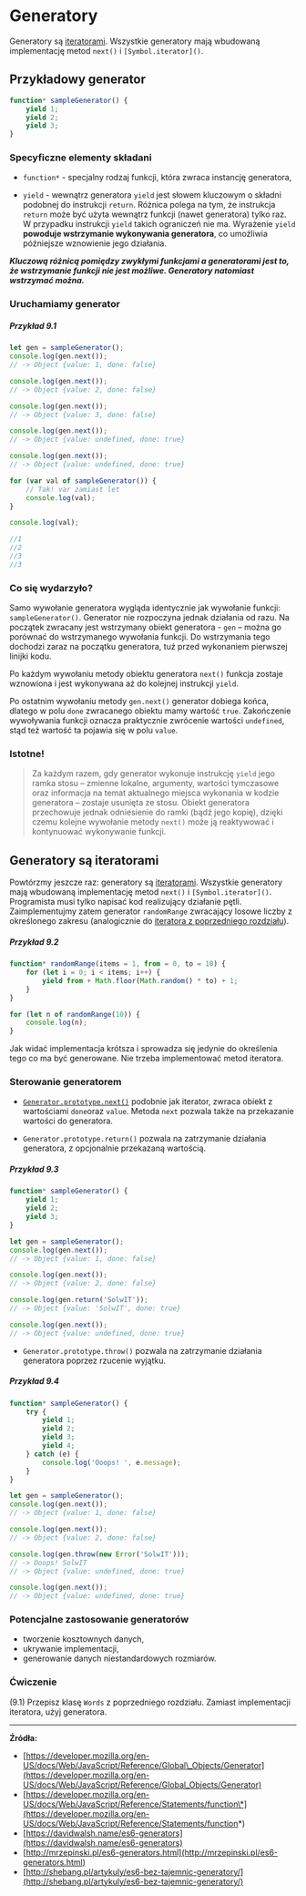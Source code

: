 # Generatory

Generatory są [iteratorami](/iterators-and-for-of.md). Wszystkie generatory mają wbudowaną implementację metod `next()` i `[Symbol.iterator]()`.

## Przykładowy generator

```js
function* sampleGenerator() {
    yield 1;
    yield 2;
    yield 3;
}
```

### Specyficzne elementy składani

* `function*` - specjalny rodzaj funkcji, która zwraca instancję generatora,

* `yield` - wewnątrz generatora `yield` jest słowem kluczowym o składni podobnej do instrukcji `return`. Różnica polega na tym, że instrukcja `return` może być użyta wewnątrz funkcji (nawet generatora) tylko raz. W przypadku instrukcji `yield` takich ograniczeń nie ma. Wyrażenie `yield` **powoduje wstrzymanie wykonywania generatora**, co umożliwia późniejsze wznowienie jego działania.

_**Kluczową różnicą pomiędzy zwykłymi funkcjami a generatorami jest to, że  wstrzymanie funkcji nie jest możliwe. Generatory natomiast wstrzymać można.**_

### Uruchamiamy generator

##### Przykład 9.1
```js
let gen = sampleGenerator();
console.log(gen.next()); 
// -> Object {value: 1, done: false}

console.log(gen.next()); 
// -> Object {value: 2, done: false}

console.log(gen.next()); 
// -> Object {value: 3, done: false}

console.log(gen.next()); 
// -> Object {value: undefined, done: true}

console.log(gen.next()); 
// -> Object {value: undefined, done: true}

for (var val of sampleGenerator()) { 
    // Tak! var zamiast let
    console.log(val);
}

console.log(val);

//1
//2
//3
//3
```

### Co się wydarzyło?

Samo wywołanie generatora wygląda identycznie jak wywołanie funkcji: `sampleGenerator()`.  Generator nie rozpoczyna jednak działania od razu. Na początek zwracany jest wstrzymany obiekt generatora - `gen` – można go porównać do wstrzymanego wywołania funkcji. Do wstrzymania tego dochodzi zaraz na początku generatora, tuż przed wykonaniem pierwszej linijki kodu.

Po każdym wywołaniu metody obiektu generatora `next()` funkcja zostaje wznowiona i jest wykonywana aż do kolejnej instrukcji `yield`.

Po ostatnim wywołaniu metody `gen.next()` generator dobiega końca, dlatego w polu `done` zwracanego obiektu mamy wartość `true`. Zakończenie wywoływania funkcji oznacza praktycznie zwrócenie wartości `undefined`, stąd też wartość ta pojawia się w polu `value`.

### Istotne!

> Za każdym razem, gdy generator wykonuje instrukcję `yield` jego ramka stosu – zmienne lokalne, argumenty, wartości tymczasowe oraz informacja na temat aktualnego miejsca wykonania w kodzie generatora – zostaje usunięta ze stosu. Obiekt generatora przechowuje jednak odniesienie do ramki (bądź jego kopię), dzięki czemu kolejne wywołanie metody `next()` może ją reaktywować i kontynuować wykonywanie funkcji.

## Generatory są iteratorami

Powtórzmy jeszcze raz: generatory są [iteratorami](/iterators-and-for-of.md). Wszystkie generatory mają wbudowaną implementację metod `next()` i `[Symbol.iterator]()`.  Programista musi tylko napisać kod realizujący działanie pętli.  Zaimplementujmy zatem generator `randomRange` zwracający losowe liczby z określonego zakresu (analogicznie do [iteratora z poprzedniego rozdziału](/iterators-and-for-of.md)).

##### Przykład 9.2
```js
function* randomRange(items = 1, from = 0, to = 10) {
    for (let i = 0; i < items; i++) {
        yield from + Math.floor(Math.random() * to) + 1;
    }
}

for (let n of randomRange(10)) {
    console.log(n);
}
```

Jak widać implementacja krótsza i sprowadza się jedynie do określenia tego co ma być generowane. Nie trzeba implementować metod iteratora.

### Sterowanie generatorem

* [`Generator.prototype.next()`](https://developer.mozilla.org/en-US/docs/Web/JavaScript/Reference/Global_Objects/Generator/next) podobnie jak iterator, zwraca obiekt z wartościami  `done`oraz `value`. Metoda `next` pozwala także na przekazanie wartości do generatora.

* `Generator.prototype.return()`  pozwala na zatrzymanie działania generatora, z opcjonalnie przekazaną wartością.

##### Przykład 9.3
```js
function* sampleGenerator() {
    yield 1;
    yield 2;
    yield 3;
}

let gen = sampleGenerator();
console.log(gen.next()); 
// -> Object {value: 1, done: false}

console.log(gen.next()); 
// -> Object {value: 2, done: false}

console.log(gen.return('SolwIT')); 
// -> Object {value: 'SolwIT', done: true}

console.log(gen.next()); 
// -> Object {value: undefined, done: true}
```

* `Generator.prototype.throw()` pozwala na zatrzymanie działania generatora poprzez rzucenie wyjątku.

##### Przykład 9.4
```js
function* sampleGenerator() {
    try {
        yield 1;
        yield 2;
        yield 3;
        yield 4;
    } catch (e) {
        console.log('Ooops! ', e.message);
    }
}

let gen = sampleGenerator();
console.log(gen.next()); 
// -> Object {value: 1, done: false}

console.log(gen.next()); 
// -> Object {value: 2, done: false}

console.log(gen.throw(new Error('SolwIT'))); 
// -> Ooops! SolwIT
// -> Object {value: undefined, done: true}

console.log(gen.next()); 
// -> Object {value: undefined, done: true}
```

### Potencjalne zastosowanie generatorów

* tworzenie kosztownych danych,
* ukrywanie implementacji,
* generowanie danych niestandardowych rozmiarów.

### Ćwiczenie

(9.1) Przepisz klasę `Words` z poprzedniego rozdziału. Zamiast implementacji iteratora, użyj generatora.

---

**Źródła:**

* [https://developer.mozilla.org/en-US/docs/Web/JavaScript/Reference/Global\_Objects/Generator](https://developer.mozilla.org/en-US/docs/Web/JavaScript/Reference/Global_Objects/Generator)
* [https://developer.mozilla.org/en-US/docs/Web/JavaScript/Reference/Statements/function\*](https://developer.mozilla.org/en-US/docs/Web/JavaScript/Reference/Statements/function*)
* [https://davidwalsh.name/es6-generators](https://davidwalsh.name/es6-generators)
* [http://mrzepinski.pl/es6-generators.html](http://mrzepinski.pl/es6-generators.html)
* [http://shebang.pl/artykuly/es6-bez-tajemnic-generatory/](http://shebang.pl/artykuly/es6-bez-tajemnic-generatory/)



